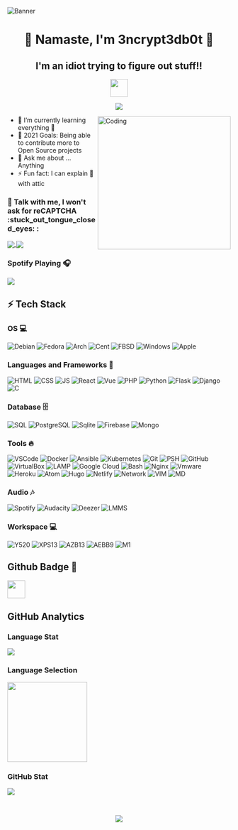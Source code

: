 ![Banner](https://user-images.githubusercontent.com/48232101/113154293-9be1ab00-9257-11eb-9e47-b6475a78298d.gif)

<h1 align="center"> 🙏 Namaste, I'm 3ncrypt3db0t 🤖 </h1>
<h2 align="center">I'm an idiot trying to figure out stuff!!</h2>
<p align="center">
  <img src="https://user-images.githubusercontent.com/48232101/113013474-75f6d080-919b-11eb-83ed-d8ba2ab775a1.gif" width="40px">
</p>


<p align="center"> 
  <img src="https://komarev.com/ghpvc/?username=3ncrypt3db0t&label=Profile%20views&color=129e00&style=plastic"> 
</p>
<img align="right" alt="Coding" width="300" src="https://user-images.githubusercontent.com/48232101/112782476-d76c5180-906c-11eb-8b47-919033dc4123.gif">


- 🌱 I’m currently learning everything 🤣
- 🥅 2021 Goals: Being able to contribute more to Open Source projects
- 💬 Ask me about ... Anything
- ⚡ Fun fact: I can explain 🎨 with attic 

<h3 align="left"> 📱 Talk with me, I won't ask for reCAPTCHA  :stuck_out_tongue_closed_eyes: :</h3>
<p align="left">
<a href="https://t.me/ID10TIRL" target="_blank"><img align="center" src="https://img.shields.io/badge/Telegram-00000F?style=for-the-badge&logo=telegram&logoColor=skyblue"> </a>
<a href="https://reddit.com/user/3ncrypt3db0t" target="_blank"><img align="center" src="https://img.shields.io/badge/Reddit-FF4500?style=for-the-badge&logo=reddit&logoColor=white"></a>  
</p>

### Spotify Playing 🎧
<p align="left">
  <img src="https://now-playing-codestackr.vercel.app/api/spotify-playing">
</p>

## ⚡ Tech Stack 

### OS 💻

![Debian](https://img.shields.io/badge/Debian-00000F?style=for-the-badge&logo=debian&logoColor=deeppink)
![Fedora](https://img.shields.io/badge/Fedora-00000F?style=for-the-badge&logo=fedora&logoColor=skyblue)
![Arch](https://img.shields.io/badge/Arch-1793D1?style=for-the-badge&logo=arch-linux&logoColor=white)
![Cent](https://img.shields.io/badge/CentOS-00000F?style=for-the-badge&logo=centos&logoColor=lawngreen)
![FBSD](https://img.shields.io/badge/FreeBSD-00000F?style=for-the-badge&logo=freebsd&logoColor=crimson)
![Windows](https://img.shields.io/badge/Windows-00000F?style=for-the-badge&logo=windows&logoColor=skyblue)
![Apple](https://img.shields.io/badge/Apple-00000F?style=for-the-badge&logo=apple&logoColor=silver)

###  Languages and Frameworks 🚀 
![HTML](https://img.shields.io/badge/HTML-00000F?style=for-the-badge&logo=html5&logoColor=orange)
![CSS](https://img.shields.io/badge/CSS-00000F?style=for-the-badge&logo=css3&logoColor=blue)
![JS](https://img.shields.io/badge/JavaScript-00000F?style=for-the-badge&logo=javascript&logoColor=yellow)
![React](https://img.shields.io/badge/REACT-00000F?style=for-the-badge&logo=react&logoColor=skyblue)
![Vue](https://img.shields.io/badge/Vue.js-35495E?style=for-the-badge&logo=vue.js&logoColor=4FC08D)
![PHP](https://img.shields.io/badge/PHP-00000F?style=for-the-badge&logo=Php&logoColor=lemonchiffon)
![Python](https://img.shields.io/badge/Python-00000F?style=for-the-badge&logo=Python&logoColor=blueegreen)
![Flask](https://img.shields.io/badge/FLASK-00000F?style=for-the-badge&logo=flask&logoColor=white)
![Django](https://img.shields.io/badge/Django-00000F?style=for-the-badge&logo=django&logoColor=red)
![C](https://img.shields.io/badge/-00000F?style=for-the-badge&logo=c&logoColor=red)

### Database 🗄️
![SQL](https://img.shields.io/badge/MySQL-00000F?style=for-the-badge&logo=mysql&logoColor=white)
![PostgreSQL](https://img.shields.io/badge/Postgresql-00000F?style=for-the-badge&logo=postgresql&logoColor=skyblue)
![Sqlite](https://img.shields.io/badge/SQLITE-00000F?style=for-the-badge&logo=sqlite&logoColor=azure)
![Firebase](https://img.shields.io/badge/Firebase-00000F?style=for-the-badge&logo=firebase&logoColor=yellow)
![Mongo](https://img.shields.io/badge/Mongo_DB-00000F?style=for-the-badge&logo=mongodb&logoColor=green)

### Tools 🔥
![VSCode](https://img.shields.io/badge/-Visual%20Studio%20Code-05122A?style=for-the-badge&logo=visual-studio-code&logoColor=007ACC)
![Docker](https://img.shields.io/badge/Docker-00000F?style=for-the-badge&logo=docker&logoColor=skyblue)
![Ansible](https://img.shields.io/badge/Ansible-00000F?style=for-the-badge&logo=ansible&logoColor=silver)
![Kubernetes](https://img.shields.io/badge/kubernetes-00000F?style=for-the-badge&logo=kubernetes&logoColor=skyblue)
![Git](https://img.shields.io/badge/Git-00000F?style=for-the-badge&logo=git&logoColor=crimson)
![PSH](https://img.shields.io/badge/Powershell-00000F?style=for-the-badge&logo=powershell&logoColor=aqua)
![GitHub](https://img.shields.io/badge/GitHub-00000F?style=for-the-badge&logo=github&logoColor=white)
![VirtualBox](https://img.shields.io/badge/V_Box-00000F?style=for-the-badge&logo=virtualbox&logoColor=skyblue)
![LAMP](https://img.shields.io/badge/XAMPP-00000F?style=for-the-badge&logo=xampp&logoColor=orange)
![Google Cloud](https://img.shields.io/badge/Google%20Cloud-00000F?style=for-the-badge&logo=google-cloud&logoColor=blue)
![Bash](https://img.shields.io/badge/Shell_Script-121011?style=for-the-badge&logo=gnu-bash&logoColor=white)
![Nginx](https://img.shields.io/badge/NGINX-00000F?style=for-the-badge&logo=nginx&logoColor=limegreen)
![Vmware](https://img.shields.io/badge/Vmware-00000F?style=for-the-badge&logo=vmware&logoColor=white)
![Heroku](https://img.shields.io/badge/Heroku-00000F?style=for-the-badge&logo=heroku&logoColor=lightpink)
![Atom](https://img.shields.io/badge/Atom-00000F?style=for-the-badge&logo=atom&logoColor=lightblue)
![Hugo](https://img.shields.io/badge/Hugo-00000F?style=for-the-badge&logo=hugo&logoColor=violet)
![Netlify](https://img.shields.io/badge/Netlify-00000F?style=for-the-badge&logo=netlify&logoColor=palegreen)
![Network](https://img.shields.io/badge/TCP%2FIP-00000F?style=for-the-badge&logo=Cisco&logoColor=peachpuff)
![VIM](https://img.shields.io/badge/VIM-00000F?style=for-the-badge&logo=vim&logoColor=lime)
![MD](https://img.shields.io/badge/Markdown-00000F?style=for-the-badge&logo=markdown&logoColor=white)

### Audio 🎶
![Spotify](https://img.shields.io/badge/Spotify-00000F?style=for-the-badge&logo=spotify&logoColor=lime)
![Audacity](https://img.shields.io/badge/Audacity-00000F?style=for-the-badge&logo=audacity&logoColor=skyblue)
![Deezer](https://img.shields.io/badge/Deezer-00000F?style=for-the-badge&logo=deezer&logoColor=lightyellow)
![LMMS](https://img.shields.io/badge/LMMS-00000F?style=for-the-badge&logo=lmms&logoColor=lime)

### Workspace 💻
![Y520](https://img.shields.io/badge/Windows-Lenovo_Legion_Y_520-0078D6?style=for-the-badge&logo=windows&logoColor=white)
![XPS13](https://img.shields.io/badge/Linux-XPS_13-0078D6?style=for-the-badge&logo=linux&logoColor=orange)
![AZB13](https://img.shields.io/badge/Free_BSD-Asus_Zenbook_13-0078D6?style=for-the-badge&logo=freebsd&logoColor=crimson)
![AEBB9](https://img.shields.io/badge/Arch-Asus_Expertbook_B9-0078D6?style=for-the-badge&logo=arch-linux&logoColor=skyblue)
![M1](https://img.shields.io/badge/Apple-MacBook_Air_M1-999999?style=for-the-badge&logo=apple&logoColor=silver)

## Github Badge 🏅
<a href="https://archiveprogram.github.com/" target="_blank"><img src="https://user-images.githubusercontent.com/48232101/113098117-c57ae200-9217-11eb-85a1-97e6011b78bf.gif" width="40" height="40"></a> 

## GitHub Analytics 

### Language Stat
<p align="left">
  <img src="https://github-readme-stats.vercel.app/api/top-langs?username=3ncrypt3db0t&show_icons=true&locale=en&layout=compact&theme=algolia">
</p>

### Language Selection
<img height="180em" src="https://github-readme-stats-eight-theta.vercel.app/api/top-langs/?username=3ncrypt3db0t&layout=compact&langs_count=8&theme=algolia"/>

### GitHub Stat
<p align="left">
  <img src="https://github-readme-stats.vercel.app/api?username=3ncrypt3db0t&show_icons=true&theme=algolia"/>
</p>
<br/>

<p align="center"> 
  <img src="https://user-images.githubusercontent.com/48232101/112832877-a95f2f80-90b5-11eb-8955-8945652f11cd.gif">
</p>


